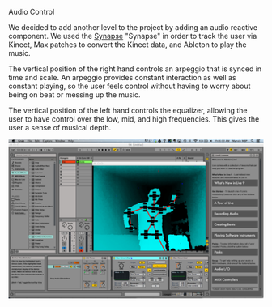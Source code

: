 Audio Control

We decided to add another level to the project by adding an audio reactive component.  We used the [Synapse](http://synapsekinect.tumblr.com/post/6307790318/synapse-for-kinect) "Synapse" in order to track the user via Kinect, Max patches to convert the Kinect data, and Ableton to play the music. 

The vertical position of the right hand controls an arpeggio that is synced in time and scale.  An arpeggio provides constant interaction as well as constant playing, so the user feels control without having to worry about being on beat or messing up the music.

The vertical position of the left hand controls the equalizer, allowing the user to have control over the low, mid, and high frequencies. This gives the user a sense of musical depth.


![AbletonSynapse](../project_images/ableton-synapse.jpg?raw=true "AbletonSynapse")



